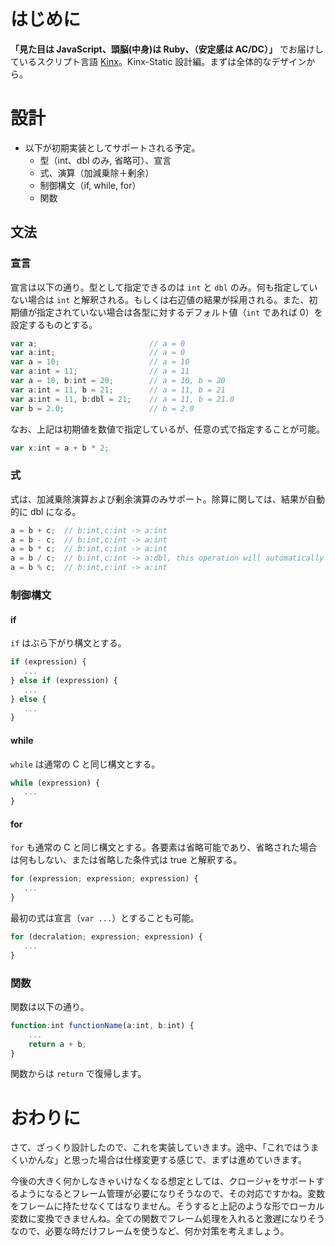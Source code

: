 # はじめに

**「見た目は JavaScript、頭脳(中身)は Ruby、（安定感は AC/DC）」** でお届けしているスクリプト言語 [Kinx](https://github.com/Kray-G/kinx)。Kinx-Static 設計編。まずは全体的なデザインから。

# 設計

* 以下が初期実装としてサポートされる予定。
    * 型（int、dbl のみ, 省略可）、宣言
    * 式、演算（加減乗除＋剰余）
    * 制御構文（if, while, for）
    * 関数

## 文法

### 宣言

宣言は以下の通り。型として指定できるのは `int` と `dbl` のみ。何も指定していない場合は `int` と解釈される。もしくは右辺値の結果が採用される。また、初期値が指定されていない場合は各型に対するデフォルト値（`int` であれば 0）を設定するものとする。

```javascript
var a;                         // a = 0
var a:int;                     // a = 0
var a = 10;                    // a = 10
var a:int = 11;                // a = 11
var a = 10, b:int = 20;        // a = 10, b = 20
var a:int = 11, b = 21;        // a = 11, b = 21
var a:int = 11, b:dbl = 21;    // a = 11, b = 21.0
var b = 2.0;                   // b = 2.0
```

なお、上記は初期値を数値で指定しているが、任意の式で指定することが可能。

```javascript
var x:int = a + b * 2;
```

### 式

式は、加減乗除演算および剰余演算のみサポート。除算に関しては、結果が自動的に dbl になる。

```javascript
a = b + c;  // b:int,c:int -> a:int
a = b - c;  // b:int,c:int -> a:int
a = b * c;  // b:int,c:int -> a:int
a = b / c;  // b:int,c:int -> a:dbl, this operation will automatically set `a` to double.
a = b % c;  // b:int,c:int -> a:int
```

### 制御構文

#### if

`if` はぶら下がり構文とする。

```javascript
if (expression) {
   ...
} else if (expression) {
   ...
} else {
   ...
}
```

#### while

`while` は通常の C と同じ構文とする。

```javascript
while (expression) {
   ...
}
```

#### for

`for` も通常の C と同じ構文とする。各要素は省略可能であり、省略された場合は何もしない、または省略した条件式は true と解釈する。

```javascript
for (expression; expression; expression) {
   ...
}
```

最初の式は宣言（`var ...`）とすることも可能。

```javascript
for (decralation; expression; expression) {
   ...
}
```

### 関数

関数は以下の通り。

```javascript
function:int functionName(a:int, b:int) {
    ...
    return a + b;
}
```

関数からは `return` で復帰します。

# おわりに

さて、ざっくり設計したので、これを実装していきます。途中、「これではうまくいかんな」と思った場合は仕様変更する感じで、まずは進めていきます。

今後の大きく何かしなきゃいけなくなる想定としては、クロージャをサポートするようになるとフレーム管理が必要になりそうなので、その対応ですかね。変数をフレームに持たせなくてはなりません。そうすると上記のような形でローカル変数に変換できませんね。全ての関数でフレーム処理を入れると激遅になりそうなので、必要な時だけフレームを使うなど、何か対策を考えましょう。

